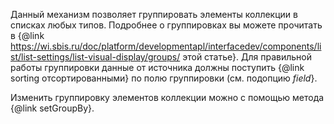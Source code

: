 Данный механизм позволяет группировать элементы коллекции в списках любых типов. Подробнее о группировках вы
можете прочитать в {@link https://wi.sbis.ru/doc/platform/developmentapl/interfacedev/components/list/list-settings/list-visual-display/groups/ этой статье}.
Для правильной работы группировки данные от источника должны поступить {@link sorting отсортированными} по полю группировки (см. подопцию *field*}.

Изменить группировку элементов коллекции можно с помощью метода {@link setGroupBy}.
